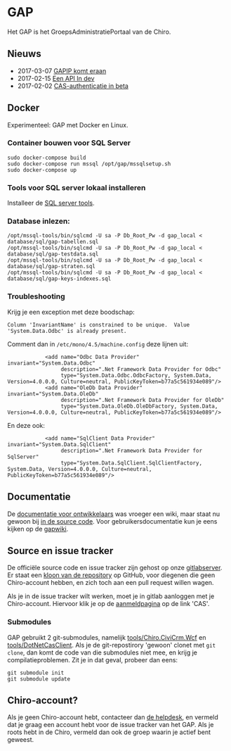 # GAP

Het GAP is het GroepsAdministratiePortaal van de Chiro.

## Nieuws

* 2017-03-07 [GAPIP komt eraan](doc/GAPIP.md)
* 2017-02-15 [Een API In dev](doc/news/api.md)
* 2017-02-02 [CAS-authenticatie in beta](doc/news/cas.md)

## Docker

Experimenteel: GAP met Docker en Linux.

### Container bouwen voor SQL Server
```
sudo docker-compose build
sudo docker-compose run mssql /opt/gap/mssqlsetup.sh
sudo docker-compose up
```

### Tools voor SQL server lokaal installeren

Installeer de [SQL server tools](https://docs.microsoft.com/en-us/sql/linux/sql-server-linux-setup-tools).

### Database inlezen:
```
/opt/mssql-tools/bin/sqlcmd -U sa -P Db_Root_Pw -d gap_local < database/sql/gap-tabellen.sql
/opt/mssql-tools/bin/sqlcmd -U sa -P Db_Root_Pw -d gap_local < database/sql/gap-testdata.sql
/opt/mssql-tools/bin/sqlcmd -U sa -P Db_Root_Pw -d gap_local < database/sql/gap-straten.sql
/opt/mssql-tools/bin/sqlcmd -U sa -P Db_Root_Pw -d gap_local < database/sql/gap-keys-indexes.sql
```

### Troubleshooting

Krijg je een exception met deze boodschap:
```
Column 'InvariantName' is constrained to be unique.  Value 'System.Data.Odbc' is already present.
```
Comment dan in `/etc/mono/4.5/machine.config` deze lijnen uit:
```
            <add name="Odbc Data Provider"         invariant="System.Data.Odbc"
                 description=".Net Framework Data Provider for Odbc"
                 type="System.Data.Odbc.OdbcFactory, System.Data, Version=4.0.0.0, Culture=neutral, PublicKeyToken=b77a5c561934e089"/>
            <add name="OleDb Data Provider"        invariant="System.Data.OleDb"
                 description=".Net Framework Data Provider for OleDb"
                 type="System.Data.OleDb.OleDbFactory, System.Data, Version=4.0.0.0, Culture=neutral, PublicKeyToken=b77a5c561934e089"/>
```
En deze ook:
```
            <add name="SqlClient Data Provider"    invariant="System.Data.SqlClient"
                 description=".Net Framework Data Provider for SqlServer"
                 type="System.Data.SqlClient.SqlClientFactory, System.Data, Version=4.0.0.0, Culture=neutral, PublicKeyToken=b77a5c561934e089"/>
```

## Documentatie

De [documentatie voor ontwikkelaars](doc/README.md) was vroeger een
wiki, maar staat nu gewoon bij [in de source code](doc/README.md).
Voor gebruikersdocumentatie kun je eens kijken op de
[gapwiki](https://gapwiki.chiro.be).

## Source en issue tracker

De officiële source code en issue tracker zijn gehost op onze
[gitlabserver](https://gitlab.chiro.be/gap/gap).  Er staat een [kloon van de repository](https://github.com/Chirojeugd-Vlaanderen/gap)
op GitHub, voor diegenen die geen Chiro-account hebben, en zich toch
aan een pull request willen wagen.

Als je in de issue tracker wilt werken, moet je in gitlab aanloggen
met je Chiro-account. Hiervoor klik je op de
[aanmeldpagina](https://gitlab.chiro.be/users/sign_in) op de link 'CAS'.

### Submodules

GAP gebruikt 2 git-submodules, namelijk [tools/Chiro.CiviCrm.Wcf](tools/Chiro.CiviCrm.Wcf)
en [tools/DotNetCasClient](tools/DotNetCasClient). Als je de git-repostirory 'gewoon'
clonet met `git clone`, dan komt de code van die submodules niet mee, en krijg je
compilatieproblemen. Zit je in dat geval, probeer dan eens:

```
git submodule init
git submodule update
```

## Chiro-account?

Als je geen Chiro-account hebt, contacteer dan
[de helpdesk](https://chiro.be/eloket/feedback-gap), en vermeld dat
je graag een account hebt voor de issue tracker van het GAP. Als je
roots hebt in de Chiro, vermeld dan ook de groep waarin je actief
bent geweest.
